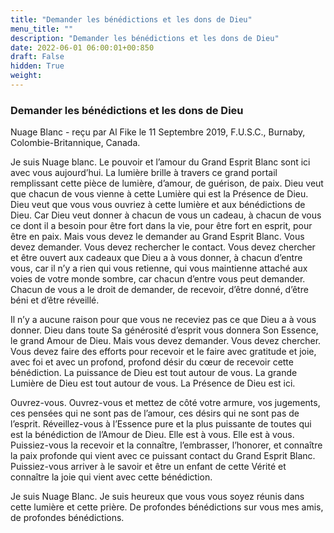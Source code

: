 ```yaml
---
title: "Demander les bénédictions et les dons de Dieu"
menu_title: ""
description: "Demander les bénédictions et les dons de Dieu"
date: 2022-06-01 06:00:01+00:850
draft: False
hidden: True
weight:
---
```

### Demander les bénédictions et les dons de Dieu

Nuage Blanc - reçu par Al Fike le 11 Septembre 2019, F.U.S.C., Burnaby, Colombie-Britannique, Canada.

Je suis Nuage blanc. Le pouvoir et l’amour du Grand Esprit Blanc sont ici avec vous aujourd’hui. La lumière brille à travers ce grand portail remplissant cette pièce de lumière, d’amour, de guérison, de paix. Dieu veut que chacun de vous vienne à cette Lumière qui est la Présence de Dieu. Dieu veut que vous vous ouvriez à cette lumière et aux bénédictions de Dieu. Car Dieu veut donner à chacun de vous un cadeau, à chacun de vous ce dont il a besoin pour être fort dans la vie, pour être fort en esprit, pour être en paix. Mais vous devez le demander au Grand Esprit Blanc. Vous devez demander. Vous devez rechercher le contact. Vous devez chercher et être ouvert aux cadeaux que Dieu a à vous donner, à chacun d’entre vous, car il n’y a rien qui vous retienne, qui vous maintienne attaché aux voies de votre monde sombre, car chacun d’entre vous peut demander. Chacun de vous a le droit de demander, de recevoir, d’être donné, d’être béni et d’être réveillé.

Il n’y a aucune raison pour que vous ne receviez pas ce que Dieu a à vous donner. Dieu dans toute Sa générosité d’esprit vous donnera Son Essence, le grand Amour de Dieu. Mais vous devez demander. Vous devez chercher. Vous devez faire des efforts pour recevoir et le faire avec gratitude et joie, avec foi et avec un profond, profond désir du cœur de recevoir cette bénédiction. La puissance de Dieu est tout autour de vous. La grande Lumière de Dieu est tout autour de vous. La Présence de Dieu est ici.

Ouvrez-vous. Ouvrez-vous et mettez de côté votre armure, vos jugements, ces pensées qui ne sont pas de l’amour, ces désirs qui ne sont pas de l’esprit. Réveillez-vous à l’Essence pure et la plus puissante de toutes qui est la bénédiction de l’Amour de Dieu. Elle est à vous. Elle est à vous. Puissiez-vous la recevoir et la connaître, l’embrasser, l’honorer, et connaître la paix profonde qui vient avec ce puissant contact du Grand Esprit Blanc. Puissiez-vous arriver à le savoir et être un enfant de cette Vérité et connaître la joie qui vient avec cette bénédiction.

Je suis Nuage Blanc. Je suis heureux que vous vous soyez réunis dans cette lumière et cette prière. De profondes bénédictions sur vous mes amis, de profondes bénédictions.
